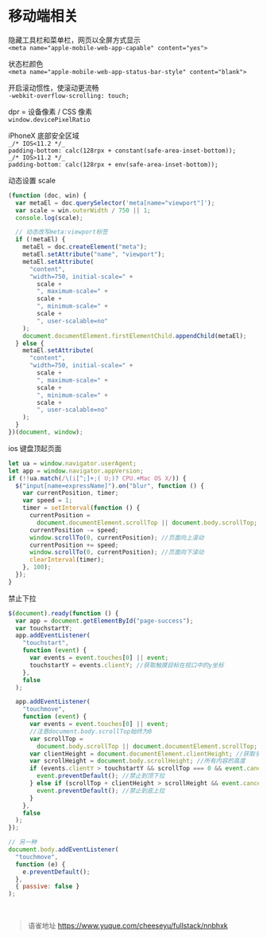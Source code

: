 # 移动端相关
隐藏工具栏和菜单栏，网页以全屏方式显示  
`<meta name="apple-mobile-web-app-capable" content="yes">`

状态栏颜色  
`<meta name="apple-mobile-web-app-status-bar-style" content="blank">`

开启滚动惯性，使滚动更流畅  
`-webkit-overflow-scrolling: touch;`

dpr = 设备像素 / CSS 像素  
`window.devicePixelRatio`

iPhoneX 底部安全区域  
`_/* IOS<11.2 */_`  
`padding-bottom: calc(128rpx + constant(safe-area-inset-bottom));`  
`_/* IOS>11.2 */_`  
`padding-bottom: calc(128rpx + env(safe-area-inset-bottom));`

动态设置 scale

```javascript
(function (doc, win) {
  var metaEl = doc.querySelector('meta[name="viewport"]');
  var scale = win.outerWidth / 750 || 1;
  console.log(scale);

  // 动态改写meta:viewport标签
  if (!metaEl) {
    metaEl = doc.createElement("meta");
    metaEl.setAttribute("name", "viewport");
    metaEl.setAttribute(
      "content",
      "width=750, initial-scale=" +
        scale +
        ", maximum-scale=" +
        scale +
        ", minimum-scale=" +
        scale +
        ", user-scalable=no"
    );
    document.documentElement.firstElementChild.appendChild(metaEl);
  } else {
    metaEl.setAttribute(
      "content",
      "width=750, initial-scale=" +
        scale +
        ", maximum-scale=" +
        scale +
        ", minimum-scale=" +
        scale +
        ", user-scalable=no"
    );
  }
})(document, window);
```

ios 键盘顶起页面

```javascript
let ua = window.navigator.userAgent;
let app = window.navigator.appVersion;
if (!!ua.match(/\(i[^;]+;( U;)? CPU.+Mac OS X/)) {
  $("input[name=expressName]").on("blur", function () {
    var currentPosition, timer;
    var speed = 1;
    timer = setInterval(function () {
      currentPosition =
        document.documentElement.scrollTop || document.body.scrollTop;
      currentPosition -= speed;
      window.scrollTo(0, currentPosition); //页面向上滚动
      currentPosition += speed;
      window.scrollTo(0, currentPosition); //页面向下滚动
      clearInterval(timer);
    }, 100);
  });
}
```

禁止下拉

```javascript
$(document).ready(function () {
  var app = document.getElementById("page-success");
  var touchstartY;
  app.addEventListener(
    "touchstart",
    function (event) {
      var events = event.touches[0] || event;
      touchstartY = events.clientY; //获取触摸目标在视口中的y坐标
    },
    false
  );

  app.addEventListener(
    "touchmove",
    function (event) {
      var events = event.touches[0] || event;
      //注意document.body.scrollTop始终为0
      var scrollTop =
        document.body.scrollTop || document.documentElement.scrollTop; //获取滚动部分的高度
      var clientHeight = document.documentElement.clientHeight; //获取手机屏幕高度（可视部分高度）
      var scrollHeight = document.body.scrollHeight; //所有内容的高度
      if (events.clientY > touchstartY && scrollTop === 0 && event.cancelable) {
        event.preventDefault(); //禁止到顶下拉
      } else if (scrollTop + clientHeight > scrollHeight && event.cancelable) {
        event.preventDefault(); //禁止到底上拉
      }
    },
    false
  );
});

// 另一种
document.body.addEventListener(
  "touchmove",
  function (e) {
    e.preventDefault();
  },
  { passive: false }
);
```

<br>
  
> 语雀地址 https://www.yuque.com/cheeseyu/fullstack/nnbhxk